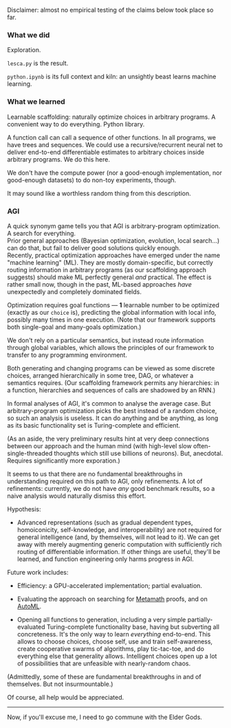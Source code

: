 Disclaimer: almost no empirical testing of the claims below took place so far.

### What we did

Exploration.

`lesca.py` is the result.

`python.ipynb` is its full context and kiln: an unsightly beast learns machine learning.

### What we learned

Learnable scaffolding: naturally optimize choices in arbitrary programs. A convenient way to do everything. Python library.

A function call can call a sequence of other functions. In all programs, we have trees and sequences. We could use a recursive/recurrent neural net to deliver end-to-end differentiable estimates to arbitrary choices inside arbitrary programs. We do this here.

We don't have the compute power (nor a good-enough implementation, nor good-enough datasets) to do non-toy experiments, though.

It may sound like a worthless random thing from this description.

### AGI

A quick synonym game tells you that AGI is arbitrary-program optimization. A search for everything.    
Prior general approaches (Bayesian optimization, evolution, local search…) can do that, but fail to deliver good solutions quickly enough.    
Recently, practical optimization approaches have emerged under the name "machine learning" (ML). They are mostly domain-specific, but correctly routing information in arbitrary programs (as our scaffolding approach suggests) should make ML perfectly general *and* practical. The effect is rather small now, though in the past, ML-based approaches *have* unexpectedly and completely dominated fields.

Optimization requires goal functions — **1** learnable number to be optimized (exactly as our `choice` is), predicting the global information with local info, possibly many times in one execution. (Note that our framework supports both single-goal and many-goals optimization.)

We don't rely on a particular semantics, but instead route information through global variables, which allows the principles of our framework to transfer to any programming environment.

Both generating and changing programs can be viewed as some discrete choices, arranged hierarchically in some tree, DAG, or whatever a semantics requires. (Our scaffolding framework permits any hierarchies: in a function, hierarchies and sequences of calls are shadowed by an RNN.)

In formal analyses of AGI, it's common to analyse the average case. But arbitrary-program optimization picks the best instead of a random choice, so such an analysis is useless. It can do anything and be anything, as long as its basic functionality set is Turing-complete and efficient.

(As an aside, the very preliminary results hint at very deep connections between our approach and the human mind (with high-level slow often-single-threaded thoughts which still use billions of neurons). But, anecdotal. Requires significantly more exporation.)

It seems to us that there are no fundamental breakthroughs in understanding required on this path to AGI, only refinements. A lot of refinements: currently, we do not have *any* good benchmark results, so a naive analysis would naturally dismiss this effort.

Hypothesis:

- Advanced representations (such as gradual dependent types, homoiconicity, self-knowledge, and interoperability) are not required for general intelligence (and, by themselves, will not lead to it). We can get away with merely augmenting generic computation with sufficiently rich routing of differentiable information. If other things are useful, they'll be learned, and function engineering only harms progress in AGI.

Future work includes:

- Efficiency: a GPU-accelerated implementation; partial evaluation.

- Evaluating the approach on searching for [Metamath](http://us.metamath.org/index.html) proofs, and on [AutoML](https://openml.github.io/automlbenchmark/).

- Opening all functions to generation, including a very simple partially-evaluated Turing-complete functionality base, having but subverting all concreteness. It's the only way to learn *everything* end-to-end. This allows to choose choices, choose self, use and train self-awareness, create cooperative swarms of algorithms, play tic-tac-toe, and do everything else that generality allows. Intelligent choices open up a lot of possibilities that are unfeasible with nearly-random chaos.

(Admittedly, some of these are fundamental breakthroughs in and of themselves. But not insurmountable.)

Of course, all help would be appreciated.

---

Now, if you'll excuse me, I need to go commune with the Elder Gods.
